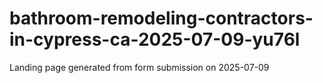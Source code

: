 # bathroom-remodeling-contractors-in-cypress-ca-2025-07-09-yu76l
Landing page generated from form submission on 2025-07-09
